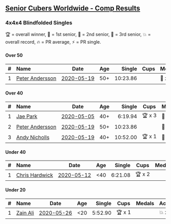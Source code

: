 <style>table {white-space: nowrap;}</style>

## [Senior Cubers Worldwide - Comp Results](/scw-comp/results/)
### 4x4x4 Blindfolded Singles

🏆 = overall winner, 🥇 = 1st senior, 🥈 = 2nd senior, 🥉 = 3rd senior, 💥 = overall record, 🔥 = PR average, ⚡ = PR single.

#### Over 50

| # | Name | Date | Age | Single | Cups | Medals | Achievements | Video |
| :--: | :-- | :--: | :--: | --: | :--: | :-- | :-- | :-- |
| 1 | [Peter Andersson](../../persons/peter_andersson/444bf.md) | [2020-05-19](2020-05-19.md) | 50+ | 10:23.86 |  | 🥇 x 1, 🥈 x 1 | 💥 x 2, ⚡ x 2 | [Link](https://www.facebook.com/events/2608037409484307/permalink/2612310882390293/) |

#### Over 40

| # | Name | Date | Age | Single | Cups | Medals | Achievements | Video |
| :--: | :-- | :--: | :--: | --: | :--: | :-- | :-- | :-- |
| 1 | [Jae Park](../../persons/jae_park/444bf.md) | [2020-05-05](2020-05-05.md) | 40+ | 6:19.94 | 🏆 x 3 | 🥇 x 4 | 💥 x 1, ⚡ x 1 | [Link](https://www.facebook.com/events/2624652641189887/permalink/2625297171125434/) |
| 2 | [Peter Andersson](../../persons/peter_andersson/444bf.md) | [2020-05-19](2020-05-19.md) | 50+ | 10:23.86 |  | 🥇 x 1, 🥈 x 1 | 💥 x 2, ⚡ x 2 | [Link](https://www.facebook.com/events/2608037409484307/permalink/2612310882390293/) |
| 3 | [Andy Nicholls](../../persons/andy_nicholls/444bf.md) | [2020-05-19](2020-05-19.md) | 40+ | 10:52.00 | 🏆 x 1 | 🥇 x 1, 🥈 x 4 | ⚡ x 1 | [Link](https://www.facebook.com/events/2608037409484307/permalink/2609949869293061/) |

#### Under 40

| # | Name | Date | Age | Single | Cups | Medals | Achievements | Video |
| :--: | :-- | :--: | :--: | --: | :--: | :-- | :-- | :-- |
| 1 | [Chris Hardwick](../../persons/chris_hardwick/444bf.md) | [2020-05-12](2020-05-12.md) | <40 | 6:21.08 | 🏆 x 2 |  | 💥 x 1, 🔥 x 1, ⚡ x 2 | [Link](https://www.facebook.com/events/367340484222677/permalink/368430654113660/) |

#### Under 20

| # | Name | Date | Age | Single | Cups | Medals | Achievements | Video |
| :--: | :-- | :--: | :--: | --: | :--: | :-- | :-- | :-- |
| 1 | [Zain Ali](../../persons/zain_ali/444bf.md) | [2020-05-26](2020-05-26.md) | <20 | 5:52.90 | 🏆 x 1 |  | 💥 x 1, ⚡ x 1 | [Link](https://www.facebook.com/events/1531820936993798/permalink/1535234259985799/) |


<!-- Global site tag (gtag.js) - Google Analytics -->
<script async src="https://www.googletagmanager.com/gtag/js?id=UA-86348435-3"></script>
<script>window.dataLayer = window.dataLayer || []; function gtag() {dataLayer.push(arguments);} gtag('js', new Date()); gtag('config', 'UA-86348435-3');</script>
